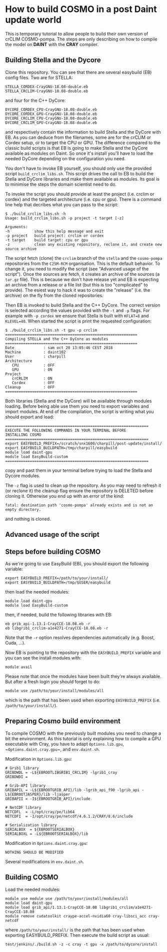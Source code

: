 # How to build COSMO in a post Daint update world

This is temporary tutorial to allow people to build their own version of crCLIM COSMO-pompa.
The steps are only describing on how to compile the model on **DAINT** with the **CRAY** compiler.

## Building Stella and the Dycore

Clone this repository.
You can see that there are several easybuild (EB) config files.
Two are for STELLA:
```
STELLA_CORDEX-CrayGNU-18.08-double.eb
STELLA_CRCLIM-CrayGNU-18.08-double.eb
```
and four for the C++ DyCore:
```
DYCORE_CORDEX_CPU-CrayGNU-18.08-double.eb
DYCORE_CORDEX_GPU-CrayGNU-18.08-double.eb
DYCORE_CRCLIM_CPU-CrayGNU-18.08-double.eb
DYCORE_CRCLIM_GPU-CrayGNU-18.08-double.eb
```
and respectively contain the information to build Stella and the DyCore with EB.
As you can deduce from the filenames, some are for the crCLIM or Cordex setup, or to target the CPU or GPU.
The difference compared to the classic build scripts is that EB is going to make Stella and the DyCore available as modules on Daint. So once it's install you'll have to load the needed DyCore depending on the configuration you need.

You don't have to invoke EB yourself, you should only use the provided script `build_crclim_libs.sh`. 
This script drives the call to EB to build the Stella and DyCore libraries and make them available as modules.
Its goal is to minimise the steps the domain scientist need to do.

To invoke the script you should provide at least the project (i.e. crclim or cordex) and the targeted architecture (i.e. cpu or gpu).
There is a command line help that decribes what you can pass to the script:
```
$ ./build_crclim_libs.sh -h
Usage: build_crclim_libs.sh -p project -t target [-z]

Arguments:
-h           show this help message and exit
-p project   build project: crclim or cordex
-t target    build target: cpu or gpu
-z           clean any existing repository, reclone it, and create new source archive
```
The script fetch (clone) the `crclim` branch of the `stella` and the `cosmo-pompa` repositories from the `C2SM-RCM` organisation.
This is the default behavior. 
To change it, you need to modify the script (see "Advanced usage of the script").
Once the sources are fetch, it creates an archive of the sources (a `tar.gz` file).
This is because we don't have release yet and EB is expecting an archive from a release or a file list (but this is too "complicated" to provide).
The esiest way to hack it was to create the "release" (i.e. the archive) on the fly from the cloned repositories. 

Then EB is invoked to build Stella and the C++ DyCore.
The correct version is selected according the values provided with the `-t` and `-p` flags.
For example with `-p cordex` we ensure that Stella is built with `KFLAT=8` and `KLEVEL=40`.
When started the script is print the requested configuration:
```
$ ./build_crclim_libs.sh -t gpu -p crclim
===========================================================
Compiling STELLA and the C++ DyCore as modules
===========================================================
Date             : sam oct 20 13:05:46 CEST 2018
Machine          : daint102
User             : charpill
Architecture
   CPU           : OFF
   GPU           : ON
Project
   crCRLIM       : ON
   Cordex        : OFF
Cleanup          : OFF
===========================================================
```
Both libraries (Stella and the DyCore) will be available through modules loading.
Before being able use them you need to export variables and import modules.
At end of the compilation, the script is writing what you should export and load:
```
================================================================
EXECUTE THE FOLLOWING COMMANDS IN YOUR TERMINAL BEFORE
INSTALLING COSMO
================================================================
export EASYBUILD_PREFIX=/scratch/snx1600/charpill/post-update/install/
export EASYBUILD_BUILDPATH=/tmp/charpill/easybuild
module load daint-gpu
module load EasyBuild-custom
================================================================
```
copy and past them in your terminal before trying to load the Stella and Dycore modules.

The `-z` flag is used to clean up the repository.
As you may need to refresh it (or reclone it) the cleanup flag ensure the repository is DELETED before cloning it.
Otherwise you end up with an error of the kind:
```
fatal: destination path 'cosmo-pompa' already exists and is not an empty directory.
```
and nothing is cloned.



## Advanced usage of the script


## Steps before building COSMO

As we're going to use EasyBuild (EB), you should export the following variable:
```
export EASYBUILD_PREFIX=/path/to/your/install/
export EASYBUILD_BUILDPATH=/tmp/$USER/easybuild
```
then load the needed modules:
```
module load daint-gpu
module load EasyBuild-custom
```
then, if needed, build the following libraries with EB:
```
eb grib_api-1.13.1-CrayCCE-18.08.eb -r
eb libgrib1_crclim-a1e4271-CrayCCE-18.08.eb -r
```
Note that the `-r` option resolves dependencies automatically (e.g. Boost, Cuda, ...).

Now EB is pointing to the repository with the `EASYBUILD_PREFIX` variable and you can see the install modules with:
```
module avail
```
Please note that once the modules have been built they're always available.
But after a fresh login you should forget to do:
```
module use /path/to/your/install/modules/all
```
which is the path that has been used when exporting `EASYBUILD_PREFIX` (i.e. `/path/to/your/install/`).

## Preparing Cosmo build environment

To compile COSMO with the previously built modules you need to change a bit the environment.
As this tutorial is only explaining how to compile a GPU executable with Cray, you have to adapt `Options.lib.gpu`, ~`Options.daint.cray.gpu`~, and `env.daint.sh`.

Modification in `Options.lib.gpu`:
```
# Grib1 library
GRIBDWDL = -L${EBROOTLIBGRIB1_CRCLIM} -lgrib1_cray
GRIBDWDI =

# Grib-API library
GRIBAPIL = -L${EBROOTGRIB_API}/lib -lgrib_api_f90 -lgrib_api -L${EBROOTJASPER}/lib -ljasper
GRIBAPII = -I${EBROOTGRIB_API}/include

# NetCDF library
NETCDFL  = -L/opt/cray/pe/lib64
NETCDFI  = -I/opt/cray/pe/netcdf/4.6.1.2/CRAY/8.6/include

# Serialization library
SERIALBOX  = ${EBROOTSERIALBOX}
SERIALBOXL = -L${EBROOTSERIALBOX}/lib
```

Modification in `Options.daint.cray.gpu`:
```
NOTHING SHOULD BE MODIFIED
```

Several modifications in `env.daint.sh`.


## Building COSMO

Load the needed modules:
```
module use module use /path/to/your/install/modules/all
module load daint-gpu
module load grib_api/1.13.1-CrayCCE-18.08 libgrib1_crclim/a1e4271-CrayCCE-18.08
module remove cudatoolkit craype-accel-nvidia60 cray-libsci_acc cray-netcdf
```
where `/path/to/your/install/` is the path that has been used when exporting EASYBUILD_PREFIX.
Then execute the build script as usual:
```
test/jenkins/./build.sh -z -c cray -t gpu -x /path/to/dycore/install
```

